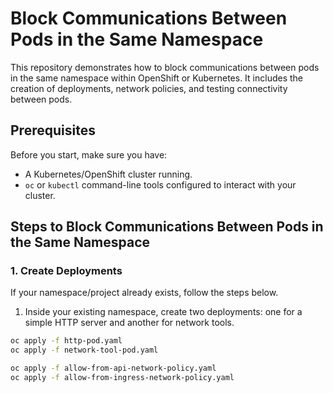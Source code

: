 # Block Communications Between Pods in the Same Namespace

This repository demonstrates how to block communications between pods in the same namespace within OpenShift or Kubernetes. It includes the creation of deployments, network policies, and testing connectivity between pods.

## Prerequisites

Before you start, make sure you have:

- A Kubernetes/OpenShift cluster running.
- `oc` or `kubectl` command-line tools configured to interact with your cluster.

## Steps to Block Communications Between Pods in the Same Namespace

### 1. Create Deployments

If your namespace/project already exists, follow the steps below.

1. Inside your existing namespace, create two deployments: one for a simple HTTP server and another for network tools.

```bash
oc apply -f http-pod.yaml
oc apply -f network-tool-pod.yaml

oc apply -f allow-from-api-network-policy.yaml
oc apply -f allow-from-ingress-network-policy.yaml
